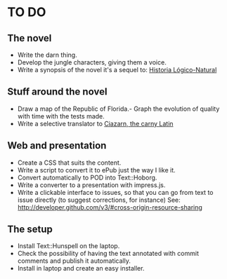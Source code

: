 TO DO
====

The novel
---------

- Write the darn thing.
- Develop the jungle characters, giving them a voice.
- Write a synopsis of the novel it's a sequel to: [Historia Lógico-Natural](https://authorcentral.amazon.com/gp/books/book-detail-page?ie=UTF8&bookASIN=B00CLOF224&index=default&language=en_US)

Stuff around the novel
----------------------

- Draw a map of the Republic of Florida.- Graph the evolution of quality with time with the tests made.
- Write a selective translator to [Ciazarn, the carny Latin](http://www.goodmagic.com/carny/ciazarn.htm)

Web and presentation
--------------------

- Create a CSS that suits the content.
- Write a script to convert it to ePub just the way I like it.
- Convert automatically to POD into Text::Hoborg.
- Write a converter to a presentation with impress.js. 
- Write a clickable interface to issues, so that you can go from text to issue directly (to suggest corrections, for instance) See: http://developer.github.com/v3/#cross-origin-resource-sharing

The setup
---------

- Install Text::Hunspell on the laptop.
- Check the possibility of having the text annotated with commit comments and publish it automatically.  
- Install in laptop and create an easy installer.
